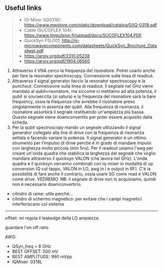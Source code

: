 ## Useful links
>- IQ-Mixer (IQ0318): https://www.mwstore.com/static/download/catalog/0/IQ-0318.pdf
>- Cable (SUCOFLEX 104): https://www.limpulsion.fr/upload/docs/SUCOFLEX104.PDF
>- QuickSyn FSL001: http://ni-microwavecomponents.com/datasheets/QuickSyn_Brochure_Datasheet.pdf
>- https://arxiv.org/pdf/2310.05238
>- https://arxiv.org/pdf/1904.06560

1. Attraverso il VNA cerco la frequenza del risonatore. Potrei usarlo anche per fare la resonator spectroscopy. Connessione sulla linea di readout.
2. Attraverso il signal generator faccio la resonator spectroscopy e la punchout. Connessione sulla linea di readout. Il segnale nel GHz viene mandato al qubit+risonatore, ma siccome ci mettiamo ad alta potenza, il qubit si sovraeccita (si satura) e la frequenza del risonatore sarà la bare frequency, ossia la frequenza che avrebbe il risonatore preso singolarmente in assenza del qubit. Alla frequenza di risonanza, il risonatore assorbirà il segnale restituendo un'ampiezza più bassa. Questo segnale viene downconvertito per poter essere acquisito dalla scheda.
3. Per la qubit spectroscopy mando un segnale utilizzando il signal generator collegato alla line di drive con la frequenza di risonanza settata e facendo variare la potenza. Il signal generator è un ottimo strumento per l'impulso di drive perché è in grado di mandare impulsi con larghezza molto piccola (min 5ns). Per il readout usiamo l'awg per creare un'onda quadra che stabilica la larghezza del segnale che voglio mandare attraverso il quicksyn VALON (che lavora nel GHz). L'onda quadra e il quicksyn verranno combinati con iq-mixer in modalità di up conversion (Q col tappo, VALON in LO, awg in I e output in RF). C'è la possibilità di fare anche il contrario, ossia usare SG come read e VALON come drive. VEDREMO. NB: il segnale di drive non lo acquisiamo, quindi non è necessario downconvertirlo.


- cilindro di rame: utile perché...
- cilindro di schermo magnetico: per evitare che i campi magnetici interferiscano col sistema




---

offset: mi regola il leakedge della     LO
ampiezza:

guardare l'on off ratio


AWG:
- QSyn_freq = 8 GHz
- BEST OFFSET: 500 mV
- BEST AMPLITUDE: 990 mVpp
- IQMixer: 0318L